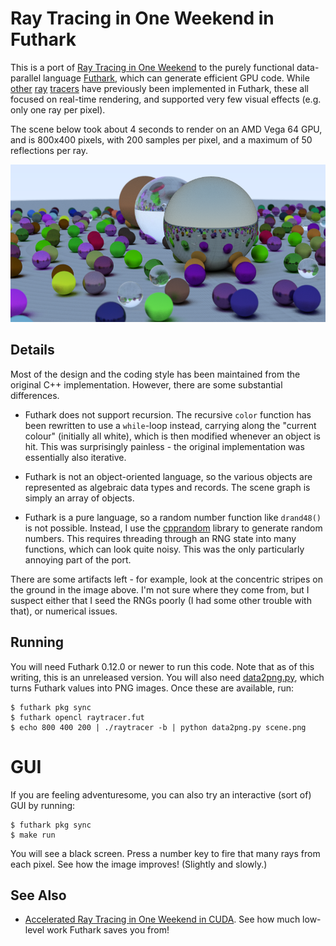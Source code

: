 # Ray Tracing in One Weekend in Futhark

This is a port of [Ray Tracing in One
Weekend](https://github.com/RayTracing/raytracinginoneweekend) to the
purely functional data-parallel language
[Futhark](https://futhark-lang.org), which can generate efficient GPU
code.  While
[other](https://github.com/diku-dk/futhark-benchmarks/tree/master/accelerate/ray)
[ray](https://github.com/nqpz/futracer)
[tracers](https://github.com/nqpz/fastcast) have previously been
implemented in Futhark, these all focused on real-time rendering, and
supported very few visual effects (e.g. only one ray per pixel).

The scene below took about 4 seconds to render on an AMD Vega 64
GPU, and is 800x400 pixels, with 200 samples per pixel, and a maximum
of 50 reflections per ray.

![](scene.png)

## Details

Most of the design and the coding style has been maintained from the
original C++ implementation.  However, there are some substantial
differences.

* Futhark does not support recursion.  The recursive `color` function
  has been rewritten to use a `while`-loop instead, carrying along the
  "current colour" (initially all white), which is then modified
  whenever an object is hit.  This was surprisingly painless - the
  original implementation was essentially also iterative.

* Futhark is not an object-oriented language, so the various objects
  are represented as algebraic data types and records.  The scene
  graph is simply an array of objects.

* Futhark is a pure language, so a random number function like
  `drand48()` is not possible.  Instead, I use the
  [cpprandom](https://github.com/diku-dk/cpprandom) library to
  generate random numbers.  This requires threading through an RNG
  state into many functions, which can look quite noisy.  This was the
  only particularly annoying part of the port.

There are some artifacts left - for example, look at the concentric
stripes on the ground in the image above.  I'm not sure where they
come from, but I suspect either that I seed the RNGs poorly (I had
some other trouble with that), or numerical issues.

## Running

You will need Futhark 0.12.0 or newer to run this code.  Note that as
of this writing, this is an unreleased version.  You will also need
[data2png.py](https://github.com/diku-dk/futhark/blob/master/tools/data2png.py),
which turns Futhark values into PNG images.  Once these are available, run:

```
$ futhark pkg sync
$ futhark opencl raytracer.fut
$ echo 800 400 200 | ./raytracer -b | python data2png.py scene.png
```

GUI
===

If you are feeling adventuresome, you can also try an interactive
(sort of) GUI by running:

```
$ futhark pkg sync
$ make run
```

You will see a black screen.  Press a number key to fire that many
rays from each pixel.  See how the image improves!  (Slightly and
slowly.)

## See Also

* [Accelerated Ray Tracing in One Weekend in
  CUDA](https://devblogs.nvidia.com/accelerated-ray-tracing-cuda/).
  See how much low-level work Futhark saves you from!

